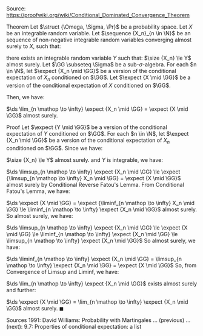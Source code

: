 # 

Source: https://proofwiki.org/wiki/Conditional_Dominated_Convergence_Theorem

Theorem
Let $\struct {\Omega, \Sigma, \Pr}$ be a probability space.
Let $X$ be an integrable random variable.
Let $\sequence {X_n}_{n \in \N}$ be an sequence of non-negative integrable random variables converging almost surely to $X$, such that: 

there exists an integrable random variable $Y$ such that:
$\size {X_n} \le Y$ almost surely.
Let $\GG \subseteq \Sigma$ be a sub-$\sigma$-algebra.
For each $n \in \N$, let $\expect {X_n \mid \GG}$ be a version of the conditional expectation of $X_n$ conditioned on $\GG$.
Let $\expect {X \mid \GG}$ be a version of the conditional expectation of $X$ conditioned on $\GG$.

Then, we have: 

$\ds \lim_{n \mathop \to \infty} \expect {X_n \mid \GG} = \expect {X \mid \GG}$ almost surely.


Proof
Let $\expect {Y \mid \GG}$ be a version of the conditional expectation of $Y$ conditioned on $\GG$.
For each $n \in \N$, let $\expect {X_n \mid \GG}$ be a version of the conditional expectation of $X_n$ conditioned on $\GG$.
Since we have: 

$\size {X_n} \le Y$ almost surely.
and $Y$ is integrable, we have: 

$\ds \limsup_{n \mathop \to \infty} \expect {X_n \mid \GG} \le \expect {\limsup_{n \mathop \to \infty} X_n \mid \GG} = \expect {X \mid \GG}$ almost surely
by Conditional Reverse Fatou's Lemma. 
From Conditional Fatou's Lemma, we have: 

$\ds \expect {X \mid \GG} = \expect {\liminf_{n \mathop \to \infty} X_n \mid \GG} \le \liminf_{n \mathop \to \infty} \expect {X_n \mid \GG}$ almost surely.
So almost surely, we have: 

$\ds \limsup_{n \mathop \to \infty} \expect {X_n \mid \GG} \le \expect {X \mid \GG} \le \liminf_{n \mathop \to \infty} \expect {X_n \mid \GG} \le \limsup_{n \mathop \to \infty} \expect {X_n \mid \GG}$
So almost surely, we have:

$\ds \liminf_{n \mathop \to \infty} \expect {X_n \mid \GG} = \limsup_{n \mathop \to \infty} \expect {X_n \mid \GG} = \expect {X \mid \GG}$
So, from Convergence of Limsup and Liminf, we have: 

$\ds \lim_{n \mathop \to \infty} \expect {X_n \mid \GG}$ exists almost surely
and further:

$\ds \expect {X \mid \GG} = \lim_{n \mathop \to \infty} \expect {X_n \mid \GG}$ almost surely.
$\blacksquare$


Sources
1991: David Williams: Probability with Martingales ... (previous) ... (next): $9.7$: Properties of conditional expectation: a list




